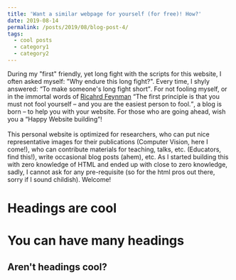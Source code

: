 ```yaml
---
title: 'Want a similar webpage for yourself (for free)! How?'
date: 2019-08-14
permalink: /posts/2019/08/blog-post-4/
tags:
  - cool posts
  - category1
  - category2
---
```


 During my "first" friendly, yet long fight with the scripts for this website, I often asked myself: "Why endure this long fight?". Every time, I shyly answered: <q>To make someone's long fight short</q>. For not fooling myself, or in the immortal words of [Ricahrd Feynman](https://en.wikipedia.org/wiki/Richard_Feynman) <q>The first principle is that you must not fool yourself – and you are the easiest person to fool.</q>, a blog is born – to help you with your website. For those who are going ahead, wish you a <q>Happy Website building</q>!  
 <br>
 This personal website is optimized for researchers, who can put nice representative images for their publications (Computer Vision, here I come!), who can contribute materials for teaching, talks, etc. (Educators, find this!), write occasional blog posts (ahem), etc. As I started building this with zero knowledge of HTML and ended up with close to zero knowledge,  sadly, I cannot ask for any pre-requisite (so for the html pros out there, sorry if I sound childish). Welcome!       

Headings are cool
======

You can have many headings
======

Aren't headings cool?
------
